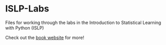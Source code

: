 # ISLP-Labs
Files for working through the labs in the Introduction to Statistical Learning with Python (ISLP)

Check out the [book website](https://www.statlearning.com/) for more!
